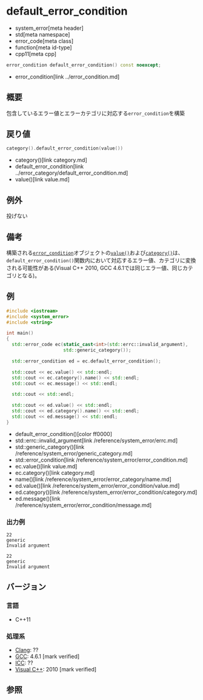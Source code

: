 # default_error_condition
* system_error[meta header]
* std[meta namespace]
* error_code[meta class]
* function[meta id-type]
* cpp11[meta cpp]

```cpp
error_condition default_error_condition() const noexcept;
```
* error_condition[link ../error_condition.md]

## 概要
包含しているエラー値とエラーカテゴリに対応する`error_condition`を構築


## 戻り値
```cpp
category().default_error_condition(value())
```
* category()[link category.md]
* default_error_condition[link ../error_category/default_error_condition.md]
* value()[link value.md]


## 例外
投げない


## 備考
構築される[`error_condition`](../error_condition.md)オブジェクトの[`value()`](../error_condition/value.md)および[`category()`](../error_condition/category.md)は、`default_error_condition()`関数内において対応するエラー値、カテゴリに変換される可能性がある(Visual C++ 2010, GCC 4.6.1では同じエラー値、同じカテゴリとなる)。


## 例
```cpp example
#include <iostream>
#include <system_error>
#include <string>

int main()
{
  std::error_code ec(static_cast<int>(std::errc::invalid_argument),
                     std::generic_category());

  std::error_condition ed = ec.default_error_condition();

  std::cout << ec.value() << std::endl;
  std::cout << ec.category().name() << std::endl;
  std::cout << ec.message() << std::endl;

  std::cout << std::endl;

  std::cout << ed.value() << std::endl;
  std::cout << ed.category().name() << std::endl;
  std::cout << ed.message() << std::endl;
}
```
* default_error_condition()[color ff0000]
* std::errc::invalid_argument[link /reference/system_error/errc.md]
* std::generic_category()[link /reference/system_error/generic_category.md]
* std::error_condition[link /reference/system_error/error_condition.md]
* ec.value()[link value.md]
* ec.category()[link category.md]
* name()[link /reference/system_error/error_category/name.md]
* ed.value()[link /reference/system_error/error_condition/value.md]
* ed.category()[link /reference/system_error/error_condition/category.md]
* ed.message()[link /reference/system_error/error_condition/message.md]

### 出力例
```
22
generic
Invalid argument

22
generic
Invalid argument
```

## バージョン
### 言語
- C++11

### 処理系
- [Clang](/implementation.md#clang): ??
- [GCC](/implementation.md#gcc): 4.6.1 [mark verified]
- [ICC](/implementation.md#icc): ??
- [Visual C++](/implementation.md#visual_cpp): 2010 [mark verified]


## 参照

